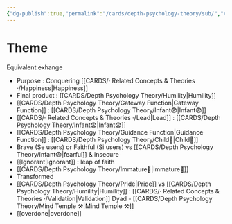 ```yaml
---
{"dg-publish":true,"permalink":"/cards/depth-psychology-theory/sub/","created":"2022-12-21T17:09:42.235+01:00","updated":"2023-04-28T13:54:42.803+02:00"}
---
```



# Theme 
Equivalent exhange 


- Purpose : Conquering [[CARDS/· Related Concepts & Theories ·/Happiness\|Happiness]]
- Final product : [[CARDS/Depth Psychology Theory/Humility\|Humility]]
- [[CARDS/Depth Psychology Theory/Gateway Function\|Gateway Function]] : [[CARDS/Depth Psychology Theory/Infant😨\|Infant😨]]
- [[CARDS/· Related Concepts & Theories ·/Lead\|Lead]] : [[CARDS/Depth Psychology Theory/Infant😨\|Infant😨]]
- [[CARDS/Depth Psychology Theory/Guidance Function\|Guidance Function]] : [[CARDS/Depth Psychology Theory/Child👼\|Child👼]] 
- Brave (Se users) or Faithful (Si users) vs [[CARDS/Depth Psychology Theory/Infant😨\|fearful]] & insecure 
- [[Ignorant\|Ignorant]] : leap of faith
- [[CARDS/Depth Psychology Theory/Immature🐎\|Immature🐎]] 
- Transformed
- [[CARDS/Depth Psychology Theory/Pride\|Pride]] vs [[CARDS/Depth Psychology Theory/Humility\|Humility]] : [[CARDS/· Related Concepts & Theories ·/Validation\|Validation]] Dyad - [[CARDS/Depth Psychology Theory/Mind Temple ⚒️\|Mind Temple ⚒️]] 
- [[overdone\|overdone]]
